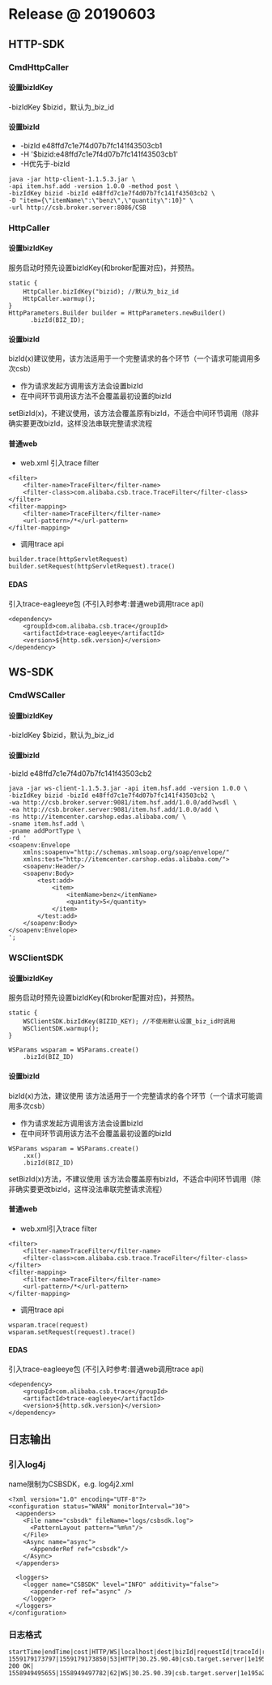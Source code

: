 # Release @ 20190603

## HTTP-SDK
### CmdHttpCaller
#### 设置bizIdKey
-bizIdKey $bizid，默认为_biz_id

#### 设置bizId
* -bizId e48ffd7c1e7f4d07b7fc141f43503cb1
* -H '$bizid:e48ffd7c1e7f4d07b7fc141f43503cb1'
* -H优先于-bizId
```
java -jar http-client-1.1.5.3.jar \
-api item.hsf.add -version 1.0.0 -method post \
-bizIdKey bizid -bizId e48ffd7c1e7f4d07b7fc141f43503cb2 \
-D "item={\"itemName\":\"benz\",\"quantity\":10}" \
-url http://csb.broker.server:8086/CSB
```

### HttpCaller
#### 设置bizIdKey
服务启动时预先设置bizIdKey(和broker配置对应)，并预热。
```
static {
    HttpCaller.bizIdKey("bizid); //默认为_biz_id
    HttpCaller.warmup();
}
HttpParameters.Builder builder = HttpParameters.newBuilder()
      .bizId(BIZ_ID);
```
#### 设置bizId
bizId(x)建议使用，该方法适用于一个完整请求的各个环节（一个请求可能调用多次csb）
* 作为请求发起方调用该方法会设置bizId
* 在中间环节调用该方法不会覆盖最初设置的bizId

setBizId(x)，不建议使用，该方法会覆盖原有bizId，不适合中间环节调用（除非确实要更改bizId，这样没法串联完整请求流程
  
#### 普通web
* web.xml 引入trace filter
```
<filter>
    <filter-name>TraceFilter</filter-name>
    <filter-class>com.alibaba.csb.trace.TraceFilter</filter-class>
</filter>
<filter-mapping>
    <filter-name>TraceFilter</filter-name>
    <url-pattern>/*</url-pattern>
</filter-mapping>
```
* 调用trace api
```
builder.trace(httpServletRequest)
builder.setRequest(httpServletRequest).trace()
```
#### EDAS
引入trace-eagleeye包 (不引入时参考:普通web调用trace api)
```
<dependency>
    <groupId>com.alibaba.csb.trace</groupId>
    <artifactId>trace-eagleeye</artifactId>
    <version>${http.sdk.version}</version>
</dependency>
```

## WS-SDK
### CmdWSCaller
#### 设置bizIdKey
-bizIdKey $bizid，默认为_biz_id
#### 设置bizId
-bizId e48ffd7c1e7f4d07b7fc141f43503cb2
```
java -jar ws-client-1.1.5.3.jar -api item.hsf.add -version 1.0.0 \
-bizIdKey bizid -bizId e48ffd7c1e7f4d07b7fc141f43503cb2 \
-wa http://csb.broker.server:9081/item.hsf.add/1.0.0/add?wsdl \
-ea http://csb.broker.server:9081/item.hsf.add/1.0.0/add \
-ns http://itemcenter.carshop.edas.alibaba.com/ \
-sname item.hsf.add \
-pname addPortType \
-rd '
<soapenv:Envelope
    xmlns:soapenv="http://schemas.xmlsoap.org/soap/envelope/"
    xmlns:test="http://itemcenter.carshop.edas.alibaba.com/">
    <soapenv:Header/>
    <soapenv:Body>
        <test:add>
            <item>
                <itemName>benz</itemName>
                <quantity>5</quantity>
            </item>
        </test:add>
    </soapenv:Body>
</soapenv:Envelope>
';
```
### WSClientSDK
#### 设置bizIdKey
服务启动时预先设置bizIdKey(和broker配置对应)，并预热。
```
static {
    WSClientSDK.bizIdKey(BIZID_KEY); //不使用默认设置_biz_id时调用
    WSClientSDK.warmup();
}

WSParams wsparam = WSParams.create()
    .bizId(BIZ_ID)
```
#### 设置bizId
bizId(x)方法，建议使用
     该方法适用于一个完整请求的各个环节（一个请求可能调用多次csb）

* 作为请求发起方调用该方法会设置bizId
* 在中间环节调用该方法不会覆盖最初设置的bizId
```
WSParams wsparam = WSParams.create()
    .xx()
    .bizId(BIZ_ID)
```
setBizId(x)方法，不建议使用
    该方法会覆盖原有bizId，不适合中间环节调用（除非确实要更改bizId，这样没法串联完整请求流程）

#### 普通web
* web.xml引入trace filter
```
<filter>
    <filter-name>TraceFilter</filter-name>
    <filter-class>com.alibaba.csb.trace.TraceFilter</filter-class>
</filter>
<filter-mapping>
    <filter-name>TraceFilter</filter-name>
    <url-pattern>/*</url-pattern>
</filter-mapping>
```

* 调用trace api
```
wsparam.trace(request)
wsparam.setRequest(request).trace()
```
#### EDAS
引入trace-eagleeye包 (不引入时参考:普通web调用trace api)
```
<dependency>
    <groupId>com.alibaba.csb.trace</groupId>
    <artifactId>trace-eagleeye</artifactId>
    <version>${http.sdk.version}</version>
</dependency>
```

## 日志输出
### 引入log4j
name限制为CSBSDK，e.g. log4j2.xml
```
<?xml version="1.0" encoding="UTF-8"?>
<configuration status="WARN" monitorInterval="30">
  <appenders>
    <File name="csbsdk" fileName="logs/csbsdk.log">
      <PatternLayout pattern="%m%n"/>
    </File>
    <Async name="async">
      <AppenderRef ref="csbsdk"/>
    </Async>
  </appenders>

  <loggers>
    <logger name="CSBSDK" level="INFO" additivity="false">
      <appender-ref ref="async" />
    </logger>
  </loggers>
</configuration>
```
### 日志格式
```
startTime|endTime|cost|HTTP/WS|localhost|dest|bizId|requestId|traceId|rpcId|api|version|ak|sk|method|ur|httpcode|httpreturn|msg
1559179173797|1559179173850|53|HTTP|30.25.90.40|csb.target.server|1e195a2815591791594031001d6512|1e195a2815591791737961004d6512|1e195a2815591791737961005d6512|0|item.hsf.remove|1.0.0|||GET|http://csb.target.server:8086/CSB|200|HTTP/1.1 200 OK|
1558949495655|1558949497782|62|WS|30.25.90.39|csb.target.server|1e195a2715589494944221001d5b76|1e195a2715589494954281002d5b76|1e195a2715589494969271003d5b76|0|item.dubbo.add|1.0.0|||add|http://csb.target.server:9081/item.dubbo.add/1.0.0/add|200||
```